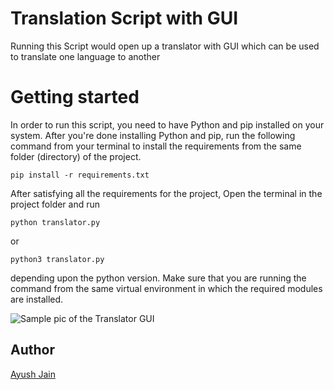 # Translation Script with GUI
Running this Script would open up a translator with GUI which can be used to translate one language to another

# Getting started
In order to run this script, you need to have Python and pip installed on your system. After you're done installing Python and pip, run the following command from your terminal to install the requirements from the same folder (directory) of the project.
```
pip install -r requirements.txt
```

After satisfying all the requirements for the project, Open the terminal in the project folder and run
```
python translator.py
```
or
```
python3 translator.py
```
depending upon the python version. Make sure that you are running the command from the same virtual environment in which the required modules are installed.

![Sample pic of the Translator GUI](https://i.postimg.cc/HnJJWnKq/translator.png)

## Author
[Ayush Jain](https://github.com/Ayushjain2205)